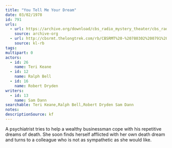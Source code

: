 ```yaml
---
title: "You Tell Me Your Dream"
date: 03/02/1978
id: 791
urls: 
  - url: https://archive.org/download/cbs_radio_mystery_theater/cbs_radio_mystery_theater-0751-0800.zip/cbs_radio_mystery_theater-0751-0800%2Fcbsrmt_0791_you_tell_me_your_dream.mp3
    source: archive-org
  - url: http://cbsrmt.thelongtrek.com/rb/CBSRMT%20-%20780302%200791%20You%20Tell%20Me%20Your%20Dream_WLNH-FM__rb_problems.mp3
    source: kl-rb
tags: 
multipart: 0
actors:  
  - id: 26
    name: Teri Keane  
  - id: 12
    name: Ralph Bell  
  - id: 16
    name: Robert Dryden
writers:  
  - id: 13
    name: Sam Dann
searchable: Teri Keane,Ralph Bell,Robert Dryden Sam Dann
notes: 
descriptionSource: kf
---
```

A psychiatrist tries to help a wealthy businessman cope with his repetitive dreams of death. She soon finds herself afflicted with her own death dream and turns to a colleague who is not as sympathetic as she would like.